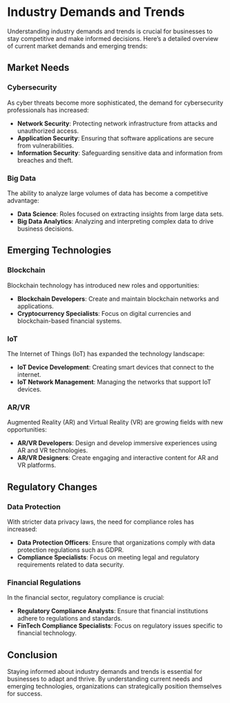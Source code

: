 # Industry Demands and Trends

Understanding industry demands and trends is crucial for businesses to stay competitive and make informed decisions. Here’s a detailed overview of current market demands and emerging trends:

## Market Needs

### Cybersecurity

As cyber threats become more sophisticated, the demand for cybersecurity professionals has increased:

- **Network Security**: Protecting network infrastructure from attacks and unauthorized access.
- **Application Security**: Ensuring that software applications are secure from vulnerabilities.
- **Information Security**: Safeguarding sensitive data and information from breaches and theft.

### Big Data

The ability to analyze large volumes of data has become a competitive advantage:

- **Data Science**: Roles focused on extracting insights from large data sets.
- **Big Data Analytics**: Analyzing and interpreting complex data to drive business decisions.

## Emerging Technologies

### Blockchain

Blockchain technology has introduced new roles and opportunities:

- **Blockchain Developers**: Create and maintain blockchain networks and applications.
- **Cryptocurrency Specialists**: Focus on digital currencies and blockchain-based financial systems.

### IoT

The Internet of Things (IoT) has expanded the technology landscape:

- **IoT Device Development**: Creating smart devices that connect to the internet.
- **IoT Network Management**: Managing the networks that support IoT devices.

### AR/VR

Augmented Reality (AR) and Virtual Reality (VR) are growing fields with new opportunities:

- **AR/VR Developers**: Design and develop immersive experiences using AR and VR technologies.
- **AR/VR Designers**: Create engaging and interactive content for AR and VR platforms.

## Regulatory Changes

### Data Protection

With stricter data privacy laws, the need for compliance roles has increased:

- **Data Protection Officers**: Ensure that organizations comply with data protection regulations such as GDPR.
- **Compliance Specialists**: Focus on meeting legal and regulatory requirements related to data security.

### Financial Regulations

In the financial sector, regulatory compliance is crucial:

- **Regulatory Compliance Analysts**: Ensure that financial institutions adhere to regulations and standards.
- **FinTech Compliance Specialists**: Focus on regulatory issues specific to financial technology.

## Conclusion

Staying informed about industry demands and trends is essential for businesses to adapt and thrive. By understanding current needs and emerging technologies, organizations can strategically position themselves for success.
